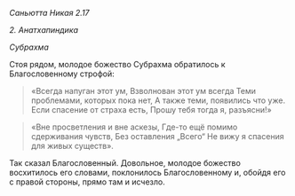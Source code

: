 *Саньютта Никая 2\.17*

*2\. Анатхапиндика*

*Субрахма*

Стоя рядом, молодое божество Субрахма обратилось к Благословенному строфой:

> «Всегда напуган этот ум,
> Взволнован этот ум всегда
> Теми проблемами, которых пока нет,
> А также теми, появились что уже\.
> Если спасение от страха есть,
> Прошу тебя тогда я, разъясни\!»

> «Вне просветления и вне аскезы,
> Где\-то ещё помимо сдерживания чувств,
> Без оставления „Всего“
> Не вижу я спасения для живых существ»\.

Так сказал Благословенный\. Довольное, молодое божество восхитилось его словами, поклонилось Благословенному и, обойдя его с правой стороны, прямо там и исчезло\.
